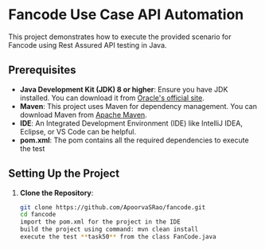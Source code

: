 # Fancode Use Case API Automation

This project demonstrates how to execute the provided scenario for Fancode using Rest Assured API testing in Java.

## Prerequisites

- **Java Development Kit (JDK) 8 or higher**: Ensure you have JDK installed. You can download it from [Oracle's official site](https://www.oracle.com/java/technologies/javase-downloads.html).
- **Maven**: This project uses Maven for dependency management. You can download Maven from [Apache Maven](https://maven.apache.org/download.cgi).
- **IDE**: An Integrated Development Environment (IDE) like IntelliJ IDEA, Eclipse, or VS Code can be helpful.
- **pom.xml**: The pom contains all the required dependencies to execute the test

## Setting Up the Project

1. **Clone the Repository**:
   ```sh
   git clone https://github.com/ApoorvaSRao/fancode.git
   cd fancode
   import the pom.xml for the project in the IDE
   build the project using command: mvn clean install
   execute the test **task50** from the class FanCode.java
